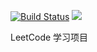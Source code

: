 [![Build Status](https://www.travis-ci.org/HuangXiaoyu3331/LeetCode-Study.svg?branch=master)](https://www.travis-ci.org/HuangXiaoyu3331/LeetCode-Study) [![](https://img.shields.io/badge/blog-%40huangxy-orange)](https://blog.csdn.net/qq_35787138)   

LeetCode 学习项目